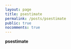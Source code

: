 ```yaml
---
layout: page
title: psestimate
permalink: /posts/psestimate
public: true
nocomments: true
---
```


**psestimate**
